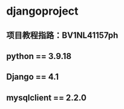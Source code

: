 # djangoproject
## 项目教程指路：BV1NL41157ph
## python == 3.9.18
## Django == 4.1
## mysqlclient == 2.2.0
